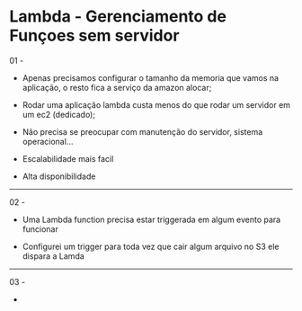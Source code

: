 # Lambda - Gerenciamento de Funçoes sem servidor

01 -
- Apenas precisamos configurar o tamanho da memoria que vamos na aplicação, o resto fica a serviço da amazon alocar;

- Rodar uma aplicação lambda custa menos do que rodar um servidor em um ec2 (dedicado);

- Não precisa se preocupar com manutenção do servidor, sistema operacional...

- Escalabilidade mais facil

- Alta disponibilidade

_________
02 -

- Uma Lambda function precisa estar triggerada em algum evento para funcionar

- Configurei um trigger para toda vez que cair algum arquivo no S3 ele dispara a Lamda

________
03 - 

- 

